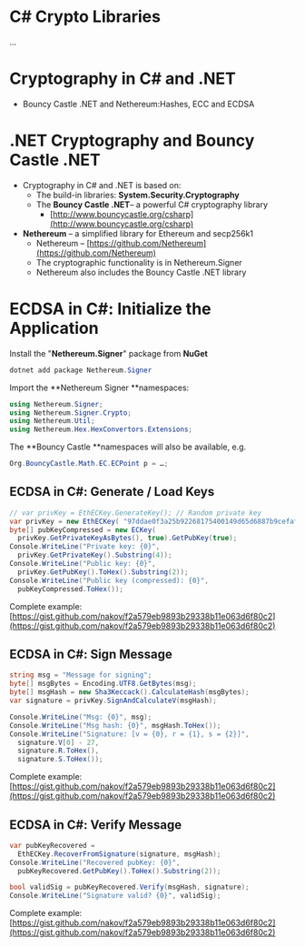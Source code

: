 # C\# Crypto Libraries

...

# Cryptography in C\# and .NET

* Bouncy Castle .NET and Nethereum:Hashes, ECC and ECDSA

# .NET Cryptography and Bouncy Castle .NET

* Cryptography in C\# and .NET is based on:
  * The build-in libraries: **System.Security.Cryptography**
  * The **Bouncy Castle .NET**– a powerful C\# cryptography library
    * [http://www.bouncycastle.org/csharp](http://www.bouncycastle.org/csharp) 
* **Nethereum** – a simplified library for Ethereum and secp256k1
  * Nethereum – [https://github.com/Nethereum](https://github.com/Nethereum)
  * The cryptographic functionality is in Nethereum.Signer
  * Nethereum also includes the Bouncy Castle .NET library

# ECDSA in C\#: Initialize the Application

Install the "**Nethereum.Signer**" package from **NuGet**

```csharp
dotnet add package Nethereum.Signer
```

Import the **Nethereum Signer **namespaces:

```csharp
using Nethereum.Signer;
using Nethereum.Signer.Crypto;
using Nethereum.Util;
using Nethereum.Hex.HexConvertors.Extensions;
```

The **Bouncy Castle **namespaces will also be available, e.g.

```csharp
Org.BouncyCastle.Math.EC.ECPoint p = …;
```

## ECDSA in C\#: Generate / Load Keys

```csharp
// var privKey = EthECKey.GenerateKey(); // Random private key
var privKey = new EthECKey( "97ddae0f3a25b92268175400149d65d6887b9cefaf28ea2c078e05cdc15a3c0a");
byte[] pubKeyCompressed = new ECKey(
  privKey.GetPrivateKeyAsBytes(), true).GetPubKey(true);
Console.WriteLine("Private key: {0}",
  privKey.GetPrivateKey().Substring(4));
Console.WriteLine("Public key: {0}",
  privKey.GetPubKey().ToHex().Substring(2));
Console.WriteLine("Public key (compressed): {0}",
  pubKeyCompressed.ToHex());
```

Complete example:[https://gist.github.com/nakov/f2a579eb9893b29338b11e063d6f80c2](https://gist.github.com/nakov/f2a579eb9893b29338b11e063d6f80c2)

## ECDSA in C\#: Sign Message

```csharp
string msg = "Message for signing";
byte[] msgBytes = Encoding.UTF8.GetBytes(msg);
byte[] msgHash = new Sha3Keccack().CalculateHash(msgBytes);
var signature = privKey.SignAndCalculateV(msgHash);

Console.WriteLine("Msg: {0}", msg);
Console.WriteLine("Msg hash: {0}", msgHash.ToHex());
Console.WriteLine("Signature: [v = {0}, r = {1}, s = {2}]",
  signature.V[0] - 27,
  signature.R.ToHex(),
  signature.S.ToHex());
```

Complete example:[https://gist.github.com/nakov/f2a579eb9893b29338b11e063d6f80c2](https://gist.github.com/nakov/f2a579eb9893b29338b11e063d6f80c2)

## ECDSA in C\#: Verify Message

```csharp
var pubKeyRecovered =
  EthECKey.RecoverFromSignature(signature, msgHash);
Console.WriteLine("Recovered pubKey: {0}",
  pubKeyRecovered.GetPubKey().ToHex().Substring(2));

bool validSig = pubKeyRecovered.Verify(msgHash, signature);
Console.WriteLine("Signature valid? {0}", validSig);
```

Complete example:[https://gist.github.com/nakov/f2a579eb9893b29338b11e063d6f80c2](https://gist.github.com/nakov/f2a579eb9893b29338b11e063d6f80c2)
